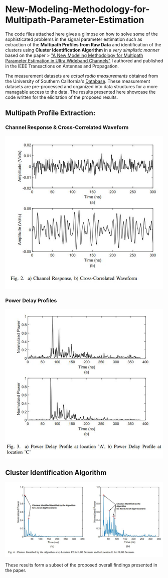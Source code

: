 # New-Modeling-Methodology-for-Multipath-Parameter-Estimation
The code files attached here gives a glimpse on how to solve some of the sophisticated problems in the signal parameter estimation such as extraction of the **Multipath Profiles from Raw Data** and identification of the clusters using **Cluster Identification Algorithm** in a *very simplistic manner* based on the paper > ["A New Modeling Methodology for Multipath Parameter Estimation in Ultra Wideband Channels"](https://ieeexplore.ieee.org/abstract/document/8852816) I authored and published in the IEEE Transactions on Antennas and Propagation.

The measurement datasets are *actual radio measurements* obtained from the University of Southern California's [Database](http://ultra.usc.edu/uwb_database/). These measurement datasets are pre-processed and organized into data structures for a more managable access to the data. The results presented here showcase the code written for the elicitation of the proposed results. 

## Multipath Profile Extraction:
### Channel Response & Cross-Correlated Waveform
![Multipath](MP2.JPG)

### Power Delay Profiles
![Multipath](MP1.JPG) 


## Cluster Identification Algorithm
![CIA](CIA.JPG)

These results form a subset of the proposed overall findings presented in the paper. 
